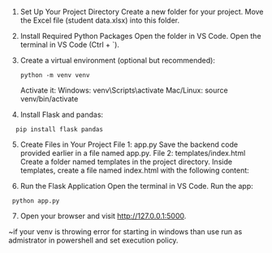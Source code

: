 1. Set Up Your Project Directory
    Create a new folder for your project.
    Move the Excel file (student data.xlsx) into this folder.


2. Install Required Python Packages
    Open the folder in VS Code.
    Open the terminal in VS Code (Ctrl + `).

   
4. Create a virtual environment (optional but recommended):
   ```
   python -m venv venv
   ```
   Activate it:
    Windows: venv\\Scripts\\activate
    Mac/Linux: source venv/bin/activate

   
6. Install Flask and pandas:
```
  pip install flask pandas
```


5. Create Files in Your Project
File 1: app.py
     Save the backend code provided earlier in a file named app.py.
File 2: templates/index.html
     Create a folder named templates in the project directory.
     Inside templates, create a file named index.html with the following content:


 6. Run the Flask Application
    Open the terminal in VS Code.
    Run the app:
   ```
    python app.py
   ```


7.  Open your browser and visit http://127.0.0.1:5000.

   ~if your venv is throwing error for starting in windows than use run as admistrator in powershell and set execution policy.
